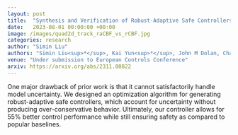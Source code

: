 ```yaml
---
layout: post
title:  "Synthesis and Verification of Robust-Adaptive Safe Controllers"
date:   2023-08-01 00:00:00 +00:00
image: /images/quad2d_track_raCBF_vs_rCBF.jpg
categories: research
author: "Simin Liu"
authors: "Simin Liu<sup>*</sup>, Kai Yun<sup>*</sup>, John M Dolan, Changliu Liu"
venue: "Under submission to European Controls Conference"
arxiv: https://arxiv.org/abs/2311.00822
---
```


One major drawback of prior work is that it cannot satisfactorily handle model uncertainty. We designed an optimization algorithm for generating robust-adaptive safe controllers, which account for uncertainty without producing over-conservative behavior. Ultimately, our controller allows for 55% better control performance while still ensuring safety as compared to popular baselines.  